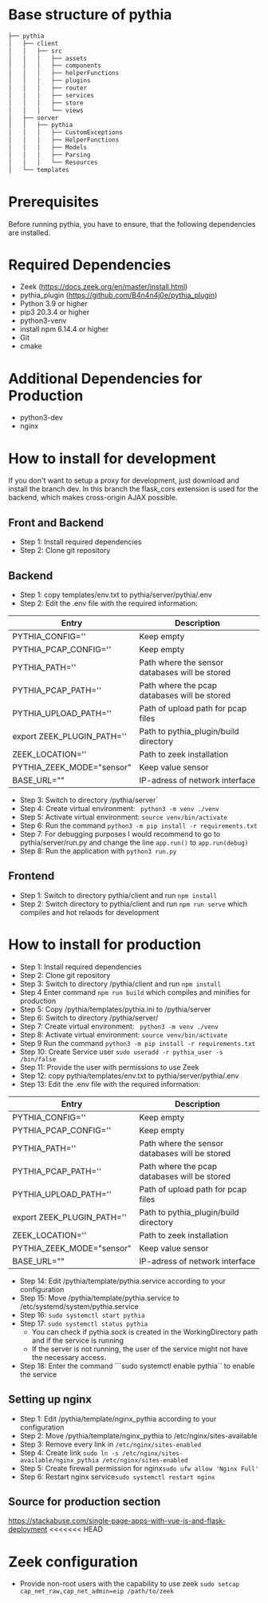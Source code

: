 # Base structure of pythia
```bash
├── pythia
│   ├── client
│   │   ├── src
│   │   │   ├── assets
│   │   │   ├── components
│   │   │   ├── helperFunctions
│   │   │   ├── plugins
│   │   │   ├── router
│   │   │   ├── services
│   │   │   ├── store
│   │   │   └── views
│   ├── server
│   │   ├── pythia
│   │   │   ├── CustomExceptions
│   │   │   ├── HelperFunctions
│   │   │   ├── Models
│   │   │   ├── Parsing
│   │   │   └── Resources
│   └── templates
```

# Prerequisites
Before running pythia, you have to ensure, that the following dependencies are installed. 

# Required Dependencies
- Zeek (https://docs.zeek.org/en/master/install.html)
- pythia_plugin (https://github.com/B4n4n4j0e/pythia_plugin)
- Python 3.9 or higher
- pip3 20.3.4 or higher
- python3-venv
- install npm 6.14.4 or higher
- Git
- cmake

# Additional Dependencies for Production
- python3-dev 
- nginx

# How to install for development
If you don't want to setup a proxy for development, just download and install the branch dev. In this branch the flask_cors extension is used for the backend, which makes cross-origin AJAX possible.

## Front and Backend 
- Step 1: Install required dependencies
- Step 2: Clone git repository

## Backend
- Step 1: copy templates/env.txt to pythia/server/pythia/.env
- Step 2: Edit the .env file with the required information:

|Entry				              | Description|
| --------------------------|-----------|
|PYTHIA_CONFIG=''				    | Keep empty |
|PYTHIA_PCAP_CONFIG=''			| Keep empty |
|PYTHIA_PATH=''					    | Path where the sensor databases will be stored|
|PYTHIA_PCAP_PATH=''				| Path where the pcap databases will be stored|
|PYTHIA_UPLOAD_PATH=''			| Path of upload path for pcap files|
|export ZEEK_PLUGIN_PATH=''				| Path to pythia_plugin/build directory|
|ZEEK_LOCATION=''				    | Path to zeek installation|
|PYTHIA_ZEEK_MODE="sensor"	| Keep value sensor|
|BASE_URL=""	| IP-adress of network interface 

	
- Step 3: Switch to directory /pythia/server`
- Step 4: Create virtual environment: ``` python3 -m venv ./venv``` 
- Step 5: Activate virtual environment: ```source venv/bin/activate```
- Step 6: Run the command ```python3 -m pip install -r requirements.txt```
- Step 7: For debugging purposes I would recommend to go to pythia/server/run.py and change the line ```app.run()``` to ```app.run(debug)```
- Step 8: Run the application with ```python3 run.py```

## Frontend
- Step 1: Switch to directory pythia/client and run 
```npm install```
- Step 2: Switch directory to pythia/client and run 
		```npm run serve``` 
		which compiles and hot relaods for development


# How to install for production

- Step 1: Install required dependencies
- Step 2: Clone git repository
- Step 3: Switch to directory /pythia/client and run 
```npm install```
- Step 4 Enter command
```npm run build``` 
		which compiles and minifies for production
- Step 5: Copy /pythia/templates/pythia.ini to /pythia/server
- Step 6: Switch to directory /pythia/server/
- Step 7: Create virtual environment: ``` python3 -m venv ./venv``` 
- Step 8: Activate virtual environment: ```source venv/bin/activate```
- Step 9 Run the command ```python3 -m pip install -r requirements.txt```
- Step 10: Create Service user 
	```sudo useradd -r pythia_user -s /bin/false ```
- Step 11: Provide the user with permissions to use Zeek 
- Step 12: copy pythia/templates/env.txt to pythia/server/pythia/.env
- Step 13: Edit the .env file with the required information:

|Entry				              | Description|
| --------------------------|-----------|
|PYTHIA_CONFIG=''				    | Keep empty |
|PYTHIA_PCAP_CONFIG=''			| Keep empty |
|PYTHIA_PATH=''					    | Path where the sensor databases will be stored|
|PYTHIA_PCAP_PATH=''				| Path where the pcap databases will be stored|
|PYTHIA_UPLOAD_PATH=''			| Path of upload path for pcap files|
|export ZEEK_PLUGIN_PATH=''				| Path to pythia_plugin/build directory|
|ZEEK_LOCATION=''				    | Path to zeek installation|
|PYTHIA_ZEEK_MODE="sensor"	| Keep value sensor|
|BASE_URL=""	| IP-adress of network interface 

- Step 14: Edit /pythia/template/pythia.service according to your configuration 
- Step 15: Move /pythia/template/pythia.service to /etc/systemd/system/pythia.service
- Step 16:  ```sudo systemctl start pythia```
- Step 17: ```sudo systemctl status pythia```
	- You can check if pythia.sock is created in the WorkingDirectory path and if the service is running
	- If the server is not running, the user of the service might not have the necessary access.
- Step 18: Enter the command ```sudo systemctl enable pythia`` to enable the service

## Setting up nginx
- Step 1: Edit /pythia/template/nginx_pythia according to your configuration
- Step 2: Move /pythia/template/nginx_pythia to /etc/nginx/sites-available
- Step 3: Remove every link in  ```/etc/nginx/sites-enabled ```
- Step 4: Create link ```sudo ln -s /etc/nginx/sites-available/nginx_pythia /etc/nginx/sites-enabled ```
- Step 5: Create firewall permission for nginx``` sudo ufw allow 'Nginx Full' ```
- Step 6: Restart nginx service``` sudo systemctl restart nginx ```

## Source for production section
https://stackabuse.com/single-page-apps-with-vue-js-and-flask-deployment
<<<<<<< HEAD

# Zeek configuration
- Provide non-root users with the capability to use zeek ```sudo setcap cap_net_raw,cap_net_admin=eip /path/to/zeek```
